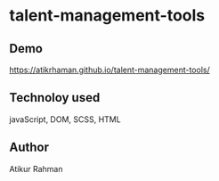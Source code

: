 # talent-management-tools


## Demo
https://atikrhaman.github.io/talent-management-tools/


## Technoloy used
javaScript, DOM, SCSS, HTML

## Author
Atikur Rahman


